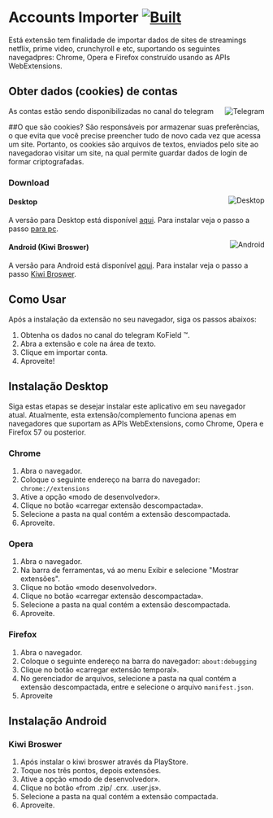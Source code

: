 # Accounts Importer  [![Built](https://img.shields.io/badge/feito%20com-javascript-yellow?style=for-the-badge)](https://github.com/rafahsilv247/Accounts-Importer/releases/latest) 

Está extensão tem finalidade de importar dados de sites de streamings netflix, prime video, crunchyroll e etc, suportando os seguintes navegadpres: Chrome, Opera e Firefox construído usando as APIs WebExtensions.

## Obter dados (cookies) de contas

As contas estão sendo disponibilizadas no canal do telegram
<a href="https://t.me/KoField" target="_blank"><img align="right" alt="Telegram" src="https://img.shields.io/badge/Telegram-2CA5E0?style=for-the-badge&logo=telegram&logoColor=white"></a>

##O que são cookies? 
São responsáveis por armazenar suas preferências, o que evita que você precise preencher tudo de novo cada vez que acessa um site. Portanto, os cookies são arquivos de textos, enviados pelo site ao navegadorao visitar um site, na qual permite guardar dados de login de formar criptografadas.

### Download 

<a href="https://github.com/rafahsilv247/Accounts-Importer/releases/latest"  target="_blank"><img align="right" alt="Desktop" src="https://img.shields.io/badge/desktop-v1.0-violet?style=for-the-badge&logo=windows"></a>
#### Desktop

A versão para Desktop está disponível [aqui](https://github.com/rafahsilv247/Accounts-Importer/releases/latest). 
Para instalar veja o passo a passo [para pc](https://t.me/kofield).

<a href="https://github.com/rafahsilv247/Accounts-Importer/releases/latest"  target="_blank"><img align="right" alt="Android" src="https://img.shields.io/badge/android-v1.0-violet?style=for-the-badge&logo=android"></a>

#### Android (Kiwi Broswer)

A versão para Android está disponível [aqui](https://github.com/rafahsilv247/Accounts-Importer/releases/latest). 
Para instalar veja o passo a passo [Kiwi Broswer](https://t.me/kofield).

## Como Usar

Após a instalação da extensão no seu navegador, siga os passos abaixos:

1. Obtenha os dados no canal do telegram KoField ™.
2. Abra a extensão e cole na área de texto.
3. Clique em importar conta.
4. Aproveite!

## Instalação  Desktop

Siga estas etapas se desejar instalar este aplicativo em seu navegador atual. Atualmente, esta extensão/complemento funciona apenas em navegadores que suportam as APIs WebExtensions, como Chrome, Opera e Firefox 57 ou posterior.

### Chrome

1. Abra o navegador.
2. Coloque o seguinte endereço na barra do navegador: ```chrome://extensions```
3. Ative a opção  «modo de desenvolvedor».
4. Clique no botão «carregar extensão descompactada».
5. Selecione a pasta na qual contém a extensão descompactada.
6. Aproveite.

### Opera

1. Abra o navegador.
2. Na barra de ferramentas, vá ao menu Exibir e selecione "Mostrar extensões".
3. Clique no botão «modo desenvolvedor».
4. Clique no botão «carregar extensão descompactada».
5. Selecione a pasta na qual contém a extensão descompactada.
6. Aproveite.

### Firefox

1. Abra o navegador.
2. Coloque o seguinte endereço na barra do navegador: ```about:debugging```
3. Clique no botão «carregar extensão temporal».
4. No gerenciador de arquivos, selecione a pasta na qual contém a extensão descompactada, entre e selecione o arquivo ```manifest.json```.
5. Aproveite


## Instalação Android

### Kiwi Broswer

1. Após instalar o kiwi broswer através da PlayStore.
2. Toque nos três pontos, depois extensões.
3. Ative a opção  «modo de desenvolvedor».
4. Clique no botão «from .zip/ .crx. .user.js».
5. Selecione a pasta na qual contém a extensão compactada.
6. Aproveite.
